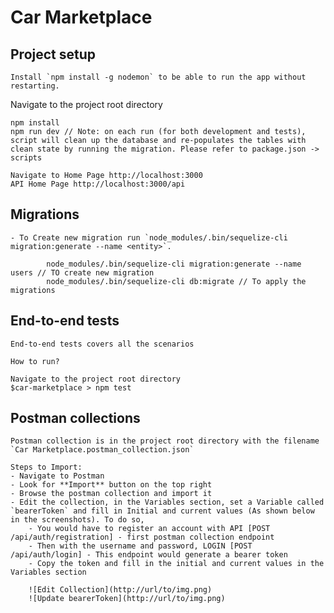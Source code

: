 # Car Marketplace

## Project setup

    Install `npm install -g nodemon` to be able to run the app without restarting.

Navigate to the project root directory

    npm install
    npm run dev // Note: on each run (for both development and tests), script will clean up the database and re-populates the tables with clean state by running the migration. Please refer to package.json -> scripts

    Navigate to Home Page http://localhost:3000
    API Home Page http://localhost:3000/api

## Migrations

    - To Create new migration run `node_modules/.bin/sequelize-cli migration:generate --name <entity>`. 

            node_modules/.bin/sequelize-cli migration:generate --name users // TO create new migration
            node_modules/.bin/sequelize-cli db:migrate // To apply the migrations


## End-to-end tests

    End-to-end tests covers all the scenarios

    How to run?

    Navigate to the project root directory
    $car-marketplace > npm test


## Postman collections

    Postman collection is in the project root directory with the filename `Car Marketplace.postman_collection.json`

    Steps to Import:
    - Navigate to Postman
    - Look for **Import** button on the top right
    - Browse the postman collection and import it
    - Edit the collection, in the Variables section, set a Variable called `bearerToken` and fill in Initial and current values (As shown below in the screenshots). To do so, 
        - You would have to register an account with API [POST /api/auth/registration] - first postman collection endpoint
        - Then with the username and password, LOGIN [POST /api/auth/login] - This endpoint would generate a bearer token
        - Copy the token and fill in the initial and current values in the Variables section

        ![Edit Collection](http://url/to/img.png)
        ![Update bearerToken](http://url/to/img.png)